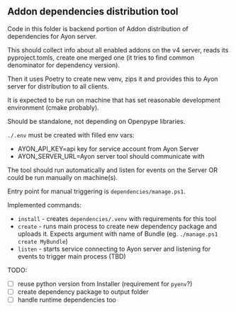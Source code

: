 Addon dependencies distribution tool
------------------------------------

Code in this folder is backend portion of Addon distribution of dependencies for Ayon server.

This should collect info about all enabled addons on the v4 server, reads its
pyproject.tomls, create one merged one (it tries to find common denominator for dependency version).

Then it uses Poetry to create new venv, zips it and provides this to Ayon server for distribution to 
all clients.

It is expected to be run on machine that has set reasonable development environment (cmake probably).

Should be standalone, not depending on Openpype libraries.

`./.env` must be created with filled env vars:
- AYON_API_KEY=api key for service account from Ayon Server
- AYON_SERVER_URL=Ayon server tool should communicate with

The tool should run automatically and listen for events on the Server OR could be run manually on machine(s).

Entry point for manual triggering is `dependencies/manage.ps1`.

Implemented commands:
- `install` - creates `dependencies/.venv` with requirements for this tool
- `create` - runs main process to create new dependency package and uploads it. Expects argument with name of Bundle (eg. `./manage.ps1 create MyBundle`)
- `listen` - starts service connecting to Ayon server and listening for events to trigger main process (TBD)

TODO:
- [ ] reuse python version from Installer (requirement for `pyenv`?)
- [ ] create dependency package to output folder
- [ ] handle runtime dependencies too
